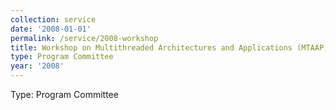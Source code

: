 ```yaml
---
collection: service
date: '2008-01-01'
permalink: /service/2008-workshop
title: Workshop on Multithreaded Architectures and Applications (MTAAP)
type: Program Committee
year: '2008'
---
```


Type: Program Committee
